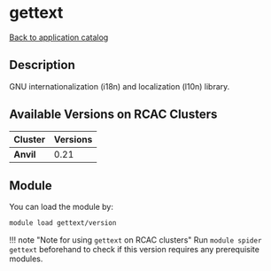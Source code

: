 # gettext

[Back to application catalog](../app_catalog.md)

## Description
GNU internationalization (i18n) and localization (l10n) library.

## Available Versions on RCAC Clusters
|Cluster|Versions|
|---|---|
|**Anvil**|0.21|

## Module
You can load the module by:

```bash
module load gettext/version
```

!!! note "Note for using `gettext` on RCAC clusters"
    Run `module spider gettext` beforehand to check if this version requires any prerequisite modules.
